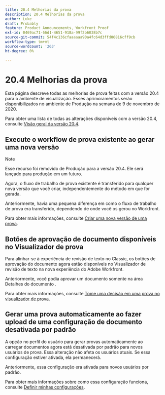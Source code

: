 ```yaml
---
title: 20.4 Melhorias da prova
description: 20.4 Melhorias da prova
author: Luke
draft: Probably
feature: Product Announcements, Workfront Proof
exl-id: 0469ac71-66d1-4651-918a-99f2b6038b7c
source-git-commit: 54f4c136cfaaaaaa90a4fc64d3ffd06816cff9cb
workflow-type: tm+mt
source-wordcount: '263'
ht-degree: 0%

---
```


# 20.4 Melhorias da prova

Esta página descreve todas as melhorias de prova feitas com a versão 20.4 para o ambiente de visualização. Esses aprimoramentos serão disponibilizados no ambiente de Produção na semana de 9 de novembro de 2020.

Para obter uma lista de todas as alterações disponíveis com a versão 20.4, consulte [Visão geral da versão 20.4](../../../product-announcements/product-releases/20.4-release-activity/20-4-release-overview.md).

## Execute o workflow de prova existente ao gerar uma nova versão

>[!NOTE]
>
>Esse recurso foi removido de Produção para a versão 20.4. Ele será lançado para produção em um futuro.

Agora, o fluxo de trabalho de prova existente é transferido para qualquer nova versão que você criar, independentemente do método em que for gerada.

Anteriormente, havia uma pequena diferença em como o fluxo de trabalho de prova era transferido, dependendo de onde você os gerou no Workfront.

Para obter mais informações, consulte [Criar uma nova versão de uma prova](../../../review-and-approve-work/proofing/managing-proofs-within-workfront/create-new-proof-version.md).

## Botões de aprovação de documento disponíveis no Visualizador de prova

Para alinhar-se à experiência de revisão de texto no Classic, os botões de aprovação do documento agora estão disponíveis no Visualizador de revisão de texto na nova experiência do Adobe Workfront.

Anteriormente, você podia aprovar um documento somente na área Detalhes do documento .

Para obter mais informações, consulte [Tome uma decisão em uma prova no visualizador de prova](../../../review-and-approve-work/proofing/reviewing-proofs-within-workfront/make-a-decision-on-a-proof/make-decisions-on-proof.md).

## Gerar uma prova automaticamente ao fazer upload de uma configuração de documento desativada por padrão

A opção no perfil do usuário para gerar provas automaticamente ao carregar documentos agora está desativada por padrão para novos usuários de prova. Essa alteração não afeta os usuários atuais. Se essa configuração estiver ativada, ela permanecerá.

Anteriormente, essa configuração era ativada para novos usuários por padrão.

Para obter mais informações sobre como essa configuração funciona, consulte [Definir minhas configurações](../../../workfront-basics/manage-your-account-and-profile/configuring-your-user-profile/configure-my-settings.md).
